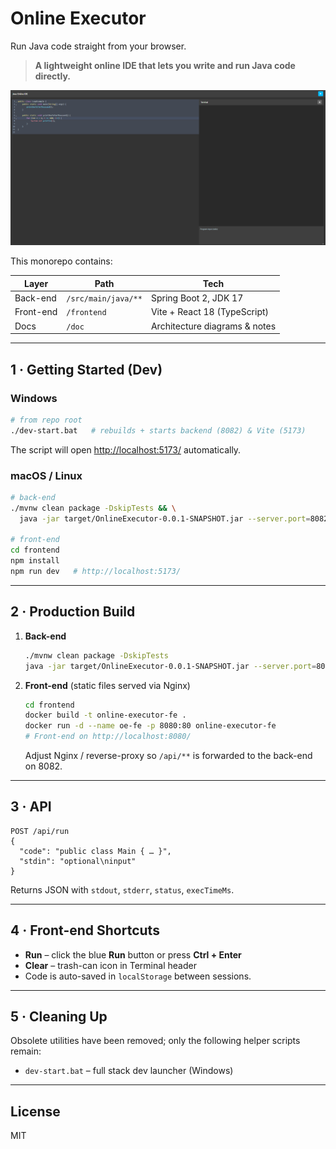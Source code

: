 # Online Executor

Run Java code straight from your browser.

> **A lightweight online IDE that lets you write and run Java code directly.**

![UI Screenshot](doc/image.png)

This monorepo contains:

| Layer      | Path                     | Tech                            |
|------------|--------------------------|---------------------------------|
| Back-end   | `/src/main/java/**`      | Spring Boot 2, JDK 17           |
| Front-end  | `/frontend`              | Vite + React 18 (TypeScript)    |
| Docs       | `/doc`                   | Architecture diagrams & notes   |

---

## 1 · Getting Started (Dev)

### Windows
```bash
# from repo root
./dev-start.bat   # rebuilds + starts backend (8082) & Vite (5173)
```
The script will open <http://localhost:5173/> automatically.

### macOS / Linux
```bash
# back-end
./mvnw clean package -DskipTests && \
  java -jar target/OnlineExecutor-0.0.1-SNAPSHOT.jar --server.port=8082

# front-end
cd frontend
npm install
npm run dev   # http://localhost:5173/
```

---

## 2 · Production Build

1. **Back-end**
   ```bash
   ./mvnw clean package -DskipTests
   java -jar target/OnlineExecutor-0.0.1-SNAPSHOT.jar --server.port=8082
   ```
2. **Front-end** (static files served via Nginx)
   ```bash
   cd frontend
   docker build -t online-executor-fe .
   docker run -d --name oe-fe -p 8080:80 online-executor-fe
   # Front-end on http://localhost:8080/
   ```
   Adjust Nginx / reverse-proxy so `/api/**` is forwarded to the back-end on 8082.

---

## 3 · API

```
POST /api/run
{
  "code": "public class Main { … }",
  "stdin": "optional\ninput"
}
```
Returns JSON with `stdout`, `stderr`, `status`, `execTimeMs`.

---

## 4 · Front-end Shortcuts

* **Run** – click the blue **Run** button or press **Ctrl + Enter**
* **Clear** – trash-can icon in Terminal header
* Code is auto-saved in `localStorage` between sessions.

---

## 5 · Cleaning Up

Obsolete utilities have been removed; only the following helper scripts remain:

* `dev-start.bat` – full stack dev launcher (Windows)

---

## License

MIT


